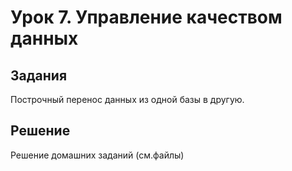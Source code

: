 # Урок 7. Управление качеством данных

## Задания

Построчный перенос данных из одной базы в другую.


## Решение

Решение домашних заданий (см.файлы)
